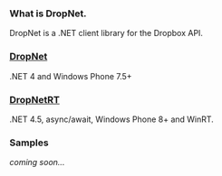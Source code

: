 ﻿---
layout: layout
---

<h3>
    <span class="octicon octicon-link"></span>What is DropNet.
</h3>
<p>
    DropNet is a .NET client library for the Dropbox API.
</p>


<h3>
    <span class="octicon octicon-link"></span><a href="/dropnet.html">DropNet</a>
</h3>
<p>
    .NET 4 and Windows Phone 7.5+
</p>

<h3>
    <span class="octicon octicon-link"></span><a href="/dropnetrt.html">DropNetRT</a>
</h3>
<p>
    .NET 4.5, async/await, Windows Phone 8+ and WinRT.
</p>

<h3>
    <span class="octicon octicon-link"></span>Samples
</h3>
<p>
    <em>coming soon...</em>
</p>
